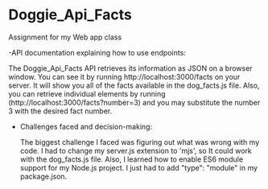 # Doggie_Api_Facts
Assignment for my Web app class

-API documentation explaining how to use endpoints:

  The Doggie_Api_Facts API retrieves its information as JSON on a browser window. You can see it by running http://localhost:3000/facts on your server. It will show you all of the facts available in the dog_facts.js file. Also, you can retrieve individual elements by running (http://localhost:3000/facts?number=3) and you may substitute the number 3 with the desired fact number.

- Challenges faced and decision-making:

  The biggest challenge I faced was figuring out what was wrong with my code. I had to change my server.js extension to 'mjs', so It could work with the dog_facts.js file. Also, I learned how to enable ES6 module support for my Node.js project. I just had to add "type": "module" in my package.json.

 
